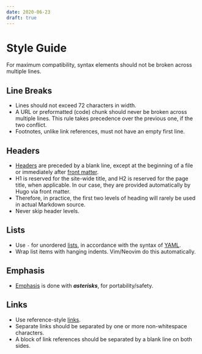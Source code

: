 ```yaml
---
date: 2020-06-23
draft: true
---
```

Style Guide
===========
For maximum compatibility, syntax elements should not be broken across
multiple lines.

Line Breaks
-----
- Lines should not exceed 72 characters in width.
- A URL or preformatted (code) chunk should never be broken across
  multiple lines. This rule takes precedence over the previous one, if
  the two conflict.
- Footnotes, unlike link references, must not have an empty first line.

Headers
-------
- [Headers][] are preceded by a blank line, except at the beginning of a
	file or immediately after [front matter][].
- H1 is reserved for the site-wide title, and H2 is reserved for the
  page title, when applicable. In our case, they are provided
  automatically by Hugo via front matter.
- Therefore, in practice, the first two levels of heading will rarely be
  used in actual Markdown source.
- Never skip header levels.

[Headers]: https://daringfireball.net/projects/markdown/syntax#header
[front matter]: https://gohugo.io/content-management/front-matter/

Lists
-----
- Use `-` for unordered [lists][], in accordance with the syntax of
  [YAML][].
- Wrap list items with hanging indents. Vim/Neovim do this
  automatically.

[lists]: https://daringfireball.net/projects/markdown/syntax#list
[YAML]: https://yaml.org/

Emphasis
--------
- [Emphasis][] is done with ***asterisks***, for portability/safety.

[Emphasis]: https://daringfireball.net/projects/markdown/syntax#em

Links
-----
- Use reference-style [links][].
- Separate links should be separated by one or more non-whitespace
  characters.
- A block of link references should be separated by a blank line on both
  sides.

[links]: https://daringfireball.net/projects/markdown/syntax#link

